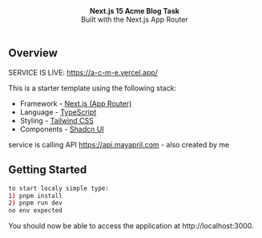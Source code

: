 <div align="center"><strong>Next.js 15 Acme Blog Task</strong></div>
<div align="center">Built with the Next.js App Router</div>
<br />

## Overview

SERVICE IS LIVE: https://a-c-m-e.vercel.app/

This is a starter template using the following stack:

- Framework - [Next.js (App Router)](https://nextjs.org)
- Language - [TypeScript](https://www.typescriptlang.org)
- Styling - [Tailwind CSS](https://tailwindcss.com)
- Components - [Shadcn UI](https://ui.shadcn.com/)

service is calling API https://api.mayapril.com - also created by me

## Getting Started


```bash
to start localy simple type:
1) pnpm install
2) pnpm run dev
no env expected
```

You should now be able to access the application at http://localhost:3000.
